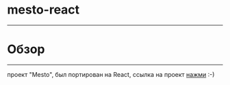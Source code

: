 # mesto-react
------
# Обзор
------
проект "Mesto", был портирован на React,
ссылка на проект [нажми](https://vanyagachist2.github.io/mesto-react/) :-)

